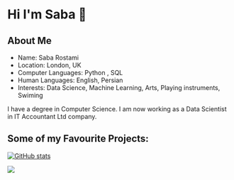 # Hi I'm Saba 👋

## About Me
- Name: Saba Rostami
- Location: London, UK
- Computer Languages: Python , SQL
- Human Languages: English, Persian
- Interests: Data Science, Machine Learning, Arts, Playing instruments, Swiming

I have a degree in Computer Science. I am now working as a Data Scientist in IT Accountant Ltd company.

## Some of my Favourite Projects:




[![GitHub stats](https://github-readme-stats.vercel.app/api?username=Saba-Rostami&show_icons=true&theme=jolly)](https://github.com/Saba-Rostami/github-readme-stats)

<img src="[Experience]/experience?username=[saba-rostami-0026b6187]" />

